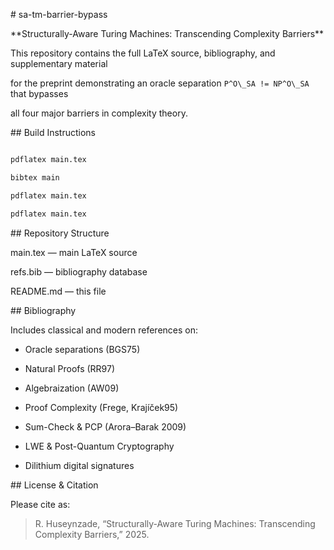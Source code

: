 \# sa-tm-barrier-bypass



\*\*Structurally-Aware Turing Machines: Transcending Complexity Barriers\*\*



This repository contains the full LaTeX source, bibliography, and supplementary material

for the preprint demonstrating an oracle separation `P^O\_SA != NP^O\_SA` that bypasses

all four major barriers in complexity theory.



\## Build Instructions



```bash

pdflatex main.tex

bibtex main

pdflatex main.tex

pdflatex main.tex

```

\## Repository Structure

main.tex — main LaTeX source



refs.bib — bibliography database



README.md — this file



\## Bibliography



Includes classical and modern references on:



* Oracle separations (BGS75)



* Natural Proofs (RR97)



* Algebraization (AW09)



* Proof Complexity (Frege, Krajíček95)



* Sum-Check \& PCP (Arora–Barak 2009)



* LWE \& Post-Quantum Cryptography



* Dilithium digital signatures



\## License \& Citation

Please cite as:



> R. Huseynzade, “Structurally-Aware Turing Machines: Transcending Complexity Barriers,” 2025.

